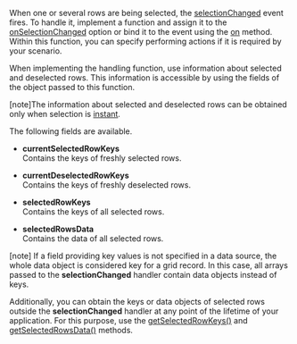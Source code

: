 When one or several rows are being selected, the [selectionChanged](/api-reference/10%20UI%20Widgets/dxDataGrid/4%20Events/selectionChanged.md '/Documentation/ApiReference/UI_Widgets/dxDataGrid/Events/#selectionChanged') event fires. To handle it, implement a function and assign it to the [onSelectionChanged](/api-reference/10%20UI%20Widgets/dxDataGrid/1%20Configuration/onSelectionChanged.md '/Documentation/ApiReference/UI_Widgets/dxDataGrid/Configuration/#onSelectionChanged') option or bind it to the event using the [on](/api-reference/10%20UI%20Widgets/EventsMixin/3%20Methods/on(eventName_eventHandler).md '/Documentation/ApiReference/UI_Widgets/dxDataGrid/Methods/#oneventName_eventHandler') method. Within this function, you can specify performing actions if it is required by your scenario. 

When implementing the handling function, use information about selected and deselected rows. This information is accessible by using the fields of the object passed to this function. 

[note]The information about selected and deselected rows can be obtained only when selection is [instant](/api-reference/10%20UI%20Widgets/dxDataGrid/1%20Configuration/selection/deferred.md '/Documentation/ApiReference/UI_Widgets/dxDataGrid/Configuration/selection/#deferred').

The following fields are available.

* **currentSelectedRowKeys**		
Contains the keys of freshly selected rows.

* **currentDeselectedRowKeys**		
Contains the keys of freshly deselected rows.

* **selectedRowKeys**		
Contains the keys of all selected rows.

* **selectedRowsData**		
Contains the data of all selected rows.

[note] If a field providing key values is not specified in a data source, the whole data object is considered key for a grid record. In this case, all arrays passed to the **selectionChanged** handler contain data objects instead of keys.

Additionally, you can obtain the keys or data objects of selected rows outside the **selectionChanged** handler at any point of the lifetime of your application. For this purpose, use the [getSelectedRowKeys()](/api-reference/10%20UI%20Widgets/dxDataGrid/3%20Methods/getSelectedRowKeys().md '/Documentation/ApiReference/UI_Widgets/dxDataGrid/Methods/#getSelectedRowKeys') and [getSelectedRowsData()](/api-reference/10%20UI%20Widgets/dxDataGrid/3%20Methods/getSelectedRowsData().md '/Documentation/ApiReference/UI_Widgets/dxDataGrid/Methods/#getSelectedRowsData') methods.